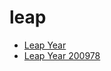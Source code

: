 # leap

 * [Leap Year](../../index/l/leap-year-200978.json)
 * [Leap Year 200978](../../index/l/leap-year-200978.json)
